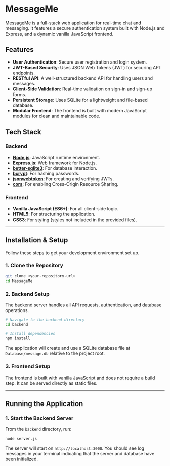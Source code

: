 # MessageMe

MessageMe is a full-stack web application for real-time chat and messaging. It features a secure authentication system built with Node.js and Express, and a dynamic vanilla JavaScript frontend.

## Features

*   **User Authentication**: Secure user registration and login system.
*   **JWT-Based Security**: Uses JSON Web Tokens (JWT) for securing API endpoints.
*   **RESTful API**: A well-structured backend API for handling users and messages.
*   **Client-Side Validation**: Real-time validation on sign-in and sign-up forms.
*   **Persistent Storage**: Uses SQLite for a lightweight and file-based database.
*   **Modular Frontend**: The frontend is built with modern JavaScript modules for clean and maintainable code.

## Tech Stack

### Backend

*   **[Node.js](https://nodejs.org/)**: JavaScript runtime environment.
*   **[Express.js](https://expressjs.com/)**: Web framework for Node.js.
*   **[better-sqlite3](https://github.com/WiseLibs/better-sqlite3)**: For database interaction.
*   **[bcrypt](https://www.npmjs.com/package/bcrypt)**: For hashing passwords.
*   **[jsonwebtoken](https://www.npmjs.com/package/jsonwebtoken)**: For creating and verifying JWTs.
*   **[cors](https://www.npmjs.com/package/cors)**: For enabling Cross-Origin Resource Sharing.

### Frontend

*   **Vanilla JavaScript (ES6+)**: For all client-side logic.
*   **HTML5**: For structuring the application.
*   **CSS3**: For styling (styles not included in the provided files).

---
## Installation & Setup

Follow these steps to get your development environment set up.

### 1. Clone the Repository

```bash
git clone <your-repository-url>
cd MessageMe
```

### 2. Backend Setup

The backend server handles all API requests, authentication, and database operations.

```bash
# Navigate to the backend directory
cd backend

# Install dependencies
npm install
```

The application will create and use a SQLite database file at `Database/message.db` relative to the project root.

### 3. Frontend Setup

The frontend is built with vanilla JavaScript and does not require a build step. It can be served directly as static files.

---

## Running the Application

### 1. Start the Backend Server

From the `backend` directory, run:

```bash
node server.js
```

The server will start on `http://localhost:3000`. You should see log messages in your terminal indicating that the server and database have been initialized.

